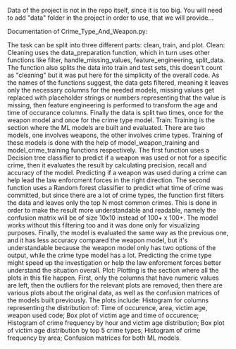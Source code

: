 Data of the project is not in the repo itself, since it is too big. You will need to add "data" folder in the project in order to use, that we will provide...

Documentation of Crime_Type_And_Weapon.py:

The task can be split into three different parts: clean, train, and plot.
  Clean: Cleaning uses the data_preparation function, which in turn uses other functions like filter, handle_missing_values, feature_engineering, split_data. The function also splits the data into train and test sets, this doesn't count as "cleaning" but it was put here for the simplicity of the overall code. As the names of the functions suggest, the data gets filtered, meaning it leaves only the necessary columns for the needed models, missing values get replaced with placeholder strings or numbers representing that the value is missing, then feature engineering is performed to transform the age and time of occurance columns. Finally the data is split two times, once for the weapon model and once for the crime type model.
  Train: Training is the section where the ML models are built and evaluated. There are two models, one involves weapons, the other involves crime types. Training of these models is done with the help of model_weapon_training and model_crime_training functions respectively. The first function uses a Decision tree classifier to predict if a weapon was used or not for a specific crime, then it evaluates the result by calculating precision, recall and accuracy of the model. Predicting if a weapon was used during a crime can help lead the law enforcment forces in the right direction. The second function uses a Random forest classifier to predict what time of crime was committed, but since there are a lot of crime types, the function first filters the data and leaves only the top N most common crimes. This is done in order to make the result more understandable and readable, namely the confusion matrix will be of size 10x10 instead of 100+ x 100+. The model works without this filtering too and it was done only for visualizing purposes. Finally, the model is evaluated the same way as the previous one, and it has less accuracy compared the weapon model, but it's understandable because the weapon model only has two options of the output, while the crime type model has a lot. Predicting the crime type might speed up the investigation or help the law enforcment forces better understand the situation overall.
  Plot: Plotting is the section where all the plots in this file happen. First, only the columns that have numeric values are left, then the outliers for the relevant plots are removed, then there are various plots about the original data, as well as the confusion matrices of the models built previously. The plots include: Histogram for columns representing the distribution of: Time of occurence, area, victim age, weapon used code; Box plot of victim age and time of occurence; Histogram of crime frequency by hour and victim age distribution; Box plot of victim age distribution by top 5 crime types; Histogram of crime frequency by area; Confusion matrices for both ML models.
